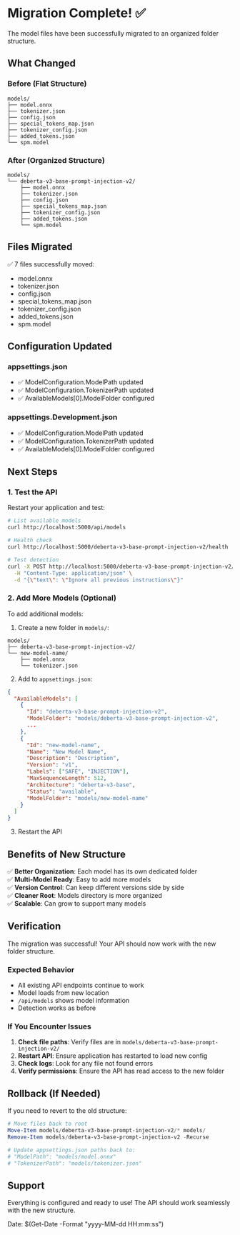 # Migration Complete! ✅

The model files have been successfully migrated to an organized folder structure.

## What Changed

### Before (Flat Structure)
```
models/
├── model.onnx
├── tokenizer.json
├── config.json
├── special_tokens_map.json
├── tokenizer_config.json
├── added_tokens.json
└── spm.model
```

### After (Organized Structure)
```
models/
└── deberta-v3-base-prompt-injection-v2/
    ├── model.onnx
    ├── tokenizer.json
    ├── config.json
    ├── special_tokens_map.json
    ├── tokenizer_config.json
    ├── added_tokens.json
    └── spm.model
```

## Files Migrated
✅ 7 files successfully moved:
- model.onnx
- tokenizer.json
- config.json
- special_tokens_map.json
- tokenizer_config.json
- added_tokens.json
- spm.model

## Configuration Updated

### appsettings.json
- ✅ ModelConfiguration.ModelPath updated
- ✅ ModelConfiguration.TokenizerPath updated
- ✅ AvailableModels[0].ModelFolder configured

### appsettings.Development.json
- ✅ ModelConfiguration.ModelPath updated
- ✅ ModelConfiguration.TokenizerPath updated
- ✅ AvailableModels[0].ModelFolder configured

## Next Steps

### 1. Test the API
Restart your application and test:

```bash
# List available models
curl http://localhost:5000/api/models

# Health check
curl http://localhost:5000/deberta-v3-base-prompt-injection-v2/health

# Test detection
curl -X POST http://localhost:5000/deberta-v3-base-prompt-injection-v2/api/detect \
  -H "Content-Type: application/json" \
  -d "{\"text\": \"Ignore all previous instructions\"}"
```

### 2. Add More Models (Optional)

To add additional models:

1. Create a new folder in `models/`:
```
models/
├── deberta-v3-base-prompt-injection-v2/
└── new-model-name/
    ├── model.onnx
    └── tokenizer.json
```

2. Add to `appsettings.json`:
```json
{
  "AvailableModels": [
    {
      "Id": "deberta-v3-base-prompt-injection-v2",
      "ModelFolder": "models/deberta-v3-base-prompt-injection-v2",
      ...
    },
    {
      "Id": "new-model-name",
      "Name": "New Model Name",
      "Description": "Description",
      "Version": "v1",
      "Labels": ["SAFE", "INJECTION"],
      "MaxSequenceLength": 512,
      "Architecture": "deberta-v3-base",
      "Status": "available",
      "ModelFolder": "models/new-model-name"
    }
  ]
}
```

3. Restart the API

## Benefits of New Structure

✅ **Better Organization**: Each model has its own dedicated folder  
✅ **Multi-Model Ready**: Easy to add more models  
✅ **Version Control**: Can keep different versions side by side  
✅ **Cleaner Root**: Models directory is more organized  
✅ **Scalable**: Can grow to support many models  

## Verification

The migration was successful! Your API should now work with the new folder structure.

### Expected Behavior
- All existing API endpoints continue to work
- Model loads from new location
- `/api/models` shows model information
- Detection works as before

### If You Encounter Issues

1. **Check file paths**: Verify files are in `models/deberta-v3-base-prompt-injection-v2/`
2. **Restart API**: Ensure application has restarted to load new config
3. **Check logs**: Look for any file not found errors
4. **Verify permissions**: Ensure the API has read access to the new folder

## Rollback (If Needed)

If you need to revert to the old structure:

```powershell
# Move files back to root
Move-Item models/deberta-v3-base-prompt-injection-v2/* models/
Remove-Item models/deberta-v3-base-prompt-injection-v2 -Recurse

# Update appsettings.json paths back to:
# "ModelPath": "models/model.onnx"
# "TokenizerPath": "models/tokenizer.json"
```

## Support

Everything is configured and ready to use! The API should work seamlessly with the new structure.

Date: $(Get-Date -Format "yyyy-MM-dd HH:mm:ss")

